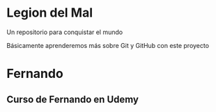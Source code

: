 # Legion del Mal
Un repositorio para conquistar el mundo

Básicamente aprenderemos más sobre Git y GitHub con este proyecto


# Fernando


## Curso de Fernando en Udemy

